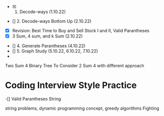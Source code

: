 - [x] 1. Decode-ways (1.10.22)
- [] 2. Decode-ways Bottom Up (2.10.22)
- [x] Revision: Best Time to Buy and Sell Stock I and II, Valid Parantheses
- [x] 3 Sum, 4 sum, and k Sum (2.10.22)
- [] 4. Generate Parantheses (4.10.22)
- [] 5. Graph Study (5.10.22, 6.10.22, 7.10.22)
- 
Two Sum 4 Binary Tree
To Consider 2 Sum 4 with different approach

Coding Interview Style Practice
==============================
-[] Valid Parantheses String


string problems, dynamic programming concept, greedy algorithms
Fighting
